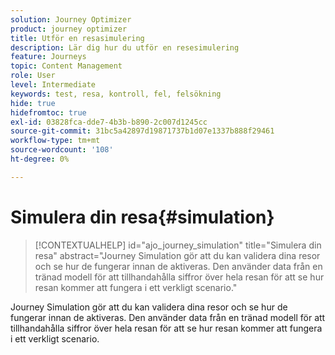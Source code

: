 ```yaml
---
solution: Journey Optimizer
product: journey optimizer
title: Utför en resasimulering
description: Lär dig hur du utför en resesimulering
feature: Journeys
topic: Content Management
role: User
level: Intermediate
keywords: test, resa, kontroll, fel, felsökning
hide: true
hidefromtoc: true
exl-id: 03828fca-dde7-4b3b-b890-2c007d1245cc
source-git-commit: 31bc5a42897d19871737b1d07e1337b888f29461
workflow-type: tm+mt
source-wordcount: '108'
ht-degree: 0%

---
```


# Simulera din resa{#simulation}

>[!CONTEXTUALHELP]
>id="ajo_journey_simulation"
>title="Simulera din resa"
>abstract="Journey Simulation gör att du kan validera dina resor och se hur de fungerar innan de aktiveras. Den använder data från en tränad modell för att tillhandahålla siffror över hela resan för att se hur resan kommer att fungera i ett verkligt scenario."

Journey Simulation gör att du kan validera dina resor och se hur de fungerar innan de aktiveras. Den använder data från en tränad modell för att tillhandahålla siffror över hela resan för att se hur resan kommer att fungera i ett verkligt scenario.